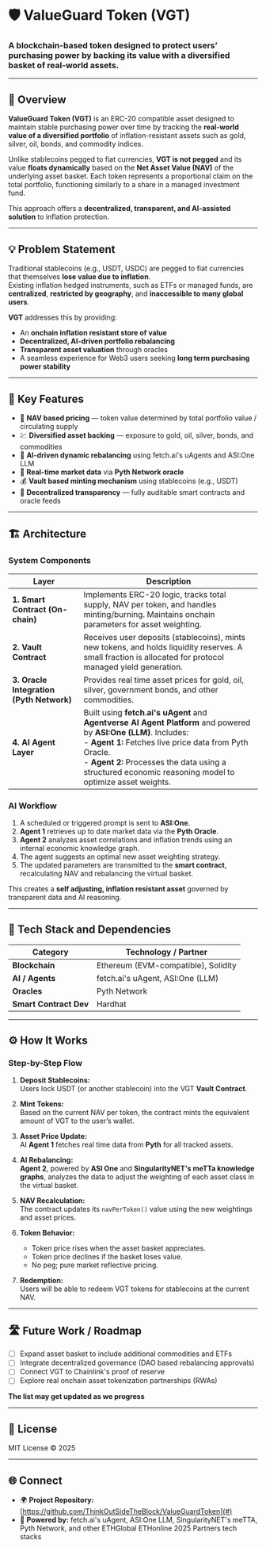 # 🛡️ ValueGuard Token (VGT)

### **A blockchain-based token designed to protect users’ purchasing power by backing its value with a diversified basket of real-world assets.**  

---

## 🧭 Overview

**ValueGuard Token (VGT)** is an ERC-20 compatible asset designed to maintain stable purchasing power over time by tracking the **real-world value of a diversified portfolio** of inflation-resistant assets such as gold, silver, oil, bonds, and commodity indices.  

Unlike stablecoins pegged to fiat currencies, **VGT is not pegged** and its value **floats dynamically** based on the **Net Asset Value (NAV)** of the underlying asset basket. Each token represents a proportional claim on the total portfolio, functioning similarly to a share in a managed investment fund.

This approach offers a **decentralized, transparent, and AI-assisted solution** to inflation protection.

---

## 💡 Problem Statement

Traditional stablecoins (e.g., USDT, USDC) are pegged to fiat currencies that themselves **lose value due to inflation**.  
Existing inflation hedged instruments, such as ETFs or managed funds, are **centralized**, **restricted by geography**, and **inaccessible to many global users**.

**VGT** addresses this by providing:
- An **onchain inflation resistant store of value**
- **Decentralized, AI-driven portfolio rebalancing**
- **Transparent asset valuation** through oracles
- A seamless experience for Web3 users seeking **long term purchasing power stability**

---

## 🚀 Key Features

- 🧮 **NAV based pricing** — token value determined by total portfolio value / circulating supply  
- 💹 **Diversified asset backing** — exposure to gold, oil, silver, bonds, and commodities  
- 🧠 **AI-driven dynamic rebalancing** using fetch.ai's uAgents and ASI:One LLM  
- 🔮 **Real-time market data** via **Pyth Network oracle**  
- 💰 **Vault based minting mechanism** using stablecoins (e.g., USDT)   
- 🔐 **Decentralized transparency** — fully auditable smart contracts and oracle feeds  

---

## 🏗️ Architecture

### System Components
| Layer | Description |
|-------|--------------|
| **1. Smart Contract (On-chain)** | Implements ERC-20 logic, tracks total supply, NAV per token, and handles minting/burning. Maintains onchain parameters for asset weighting. |
| **2. Vault Contract** | Receives user deposits (stablecoins), mints new tokens, and holds liquidity reserves. A small fraction is allocated for protocol managed yield generation. |
| **3. Oracle Integration (Pyth Network)** | Provides real time asset prices for gold, oil, silver, government bonds, and other commodities. |
| **4. AI Agent Layer** | Built using **fetch.ai's uAgent** and **Agentverse AI Agent Platform** and powered by **ASI:One (LLM)**. Includes: <br> - **Agent 1:** Fetches live price data from Pyth Oracle. <br> - **Agent 2:** Processes the data using a structured economic reasoning model to optimize asset weights. |

### AI Workflow
1. A scheduled or triggered prompt is sent to **ASI:One**.  
2. **Agent 1** retrieves up to date market data via the **Pyth Oracle**.  
3. **Agent 2** analyzes asset correlations and inflation trends using an internal economic knowledge graph.  
4. The agent suggests an optimal new asset weighting strategy.  
5. The updated parameters are transmitted to the **smart contract**, recalculating NAV and rebalancing the virtual basket.  

This creates a **self adjusting, inflation resistant asset** governed by transparent data and AI reasoning.

---

## 🧰 Tech Stack and Dependencies

| Category | Technology / Partner |
|-----------|----------------------|
| **Blockchain** | Ethereum (EVM-compatible), Solidity |
| **AI / Agents** | fetch.ai's uAgent, ASI:One (LLM)|
| **Oracles** | Pyth Network |
| **Smart Contract Dev** | Hardhat|

---

## ⚙️ How It Works

### Step-by-Step Flow
1. **Deposit Stablecoins:**  
   Users lock USDT (or another stablecoin) into the VGT **Vault Contract**.  

2. **Mint Tokens:**  
   Based on the current NAV per token, the contract mints the equivalent amount of VGT to the user’s wallet.  

3. **Asset Price Update:**  
   AI **Agent 1** fetches real time data from **Pyth** for all tracked assets.  

4. **AI Rebalancing:**  
   **Agent 2**, powered by **ASI One** and **SingularityNET's meTTa knowledge graphs**, analyzes the data to adjust the weighting of each asset class in the virtual basket.  

5. **NAV Recalculation:**  
   The contract updates its `navPerToken()` value using the new weightings and asset prices.  

6. **Token Behavior:**  
   - Token price rises when the asset basket appreciates.  
   - Token price declines if the basket loses value.  
   - No peg; pure market reflective pricing.  

7. **Redemption:**  
   Users will be able to redeem VGT tokens for stablecoins at the current NAV.

---

## 🛣️ Future Work / Roadmap

- [ ] Expand asset basket to include additional commodities and ETFs  
- [ ] Integrate decentralized governance (DAO based rebalancing approvals)  
- [ ] Connect VGT to Chainlink's proof of reserve    
- [ ] Explore real onchain asset tokenization partnerships (RWAs)  

**The list may get updated as we progress**  

---

## 📜 License

MIT License © 2025  

---

## 🌐 Connect

- 🌍 **Project Repository:** [https://github.com/ThinkOutSideTheBlock/ValueGuardToken](#)
- 🧠 **Powered by:** fetch.ai's uAgent, ASI:One LLM, SingularityNET's meTTA, Pyth Network, and other ETHGlobal ETHonline 2025 Partners tech stacks  
